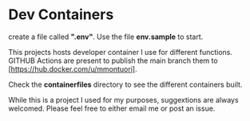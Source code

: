 # Dev Containers

create a file called **".env"**. Use the file **env.sample** to start.


This projects hosts developer container I use for different functions. GITHUB Actions are present to publish the main branch them to [https://hub.docker.com/u/mmontuori].

Check the **containerfiles** directory to see the different containers built.

While this is a project I used for my purposes, suggextions are always welcomed. Please feel free to either email me or post an issue.
